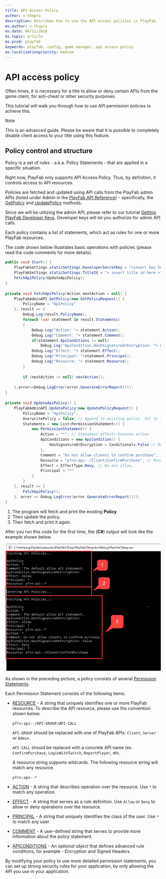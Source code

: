 ```yaml
---
title: API Access Policy
author: v-thopra
description: Describes how to use the API access policies in PlayFab.
ms.author: v-thopra
ms.date: 06/11/2018
ms.topic: article
ms.prod: playfab
keywords: playfab, config, game manager, api access policy
ms.localizationpriority: medium
---
```


# API access policy

Often times, it is necessary for a title to allow or deny certain APIs from the game client, for anti-cheat or other security purposes.

This tutorial will walk you through how to use API permission policies to achieve this.

> [!NOTE]
> This is an advanced guide. Please be aware that it is possible to completely disable client access to your title using this feature.

## Policy control and structure

Policy is a set of rules - a.k.a. Policy Statements - that are applied in a specific situation.

Right now, PlayFab only supports API Access Policy. Thus, by definition, it controls access to API resources.

Policies are fetched and updated using API calls from the PlayFab admin APIs (listed under Admin in the [PlayFab API Reference](../../../api-references/index.md)) -  specifically, the [GetPolicy](xref:titleid.playfabapi.com.admin.authentication.getpolicy) and [UpdatePolicy](xref:titleid.playfabapi.com.admin.authentication.updatepolicy) methods.

Since we will be utilizing the admin API, please refer to our tutorial [Getting PlayFab Developer Keys](getting-playfab-developer-keys.md). Developer keys will let you authorize for admin API calls.

Each policy contains a list of statements, which act as rules for one or more PlayFab resources.

The code shown below illustrates basic operations with policies (please read the code comments for more details).

```csharp
public void Start() {
    PlayFabSettings.staticSettings.DeveloperSecretKey = "<insert key here>";
    PlayFabSettings.staticSettings.TitleId = "< insert title id here >";
    FetchApiPolicy(UpdateApiPolicy);
}

private void FetchApiPolicy(Action nextAction = null) {
    PlayFabAdminAPI.GetPolicy(new GetPolicyRequest() {
        PolicyName = "ApiPolicy"
    }, result => {
        Debug.Log(result.PolicyName);
        foreach (var statement in result.Statements)
        {
            Debug.Log("Action: "+ statement.Action);
            Debug.Log("Comment: "+ statement.Comment);
            if(statement.ApiConditions != null)
                Debug.Log("ApiCondition.HashSignatureOrEncryption: "+ statement.ApiConditions.HasSignatureOrEncryption);
            Debug.Log("Effect: "+ statement.Effect);
            Debug.Log("Principal: "+statement.Principal);
            Debug.Log("Resource: "+ statement.Resource);
        }

        if (nextAction != null) nextAction();

    },error=>Debug.LogError(error.GenerateErrorReport()));
}

private void UpdateApiPolicy() {
    PlayFabAdminAPI.UpdatePolicy(new UpdatePolicyRequest() {
        PolicyName = "ApiPolicy",
        OverwritePolicy = false, // Append to existing policy. Set to True, to overwrite.
        Statements = new List<PermissionStatement>() {
            new PermissionStatement() {
                Action = "*", // Statement effects Execute action
                ApiConditions = new ApiCondition() {
                    HasSignatureOrEncryption = Conditionals.False // Require no RSA encrypted payload or signed headers
                },
                Comment = "Do not allow clients to confirm purchase",
                Resource = "pfrn:api--/Client/ConfirmPurchase", // Resource name
                Effect = EffectType.Deny, // Do not allow,
                Principal = "*"
            }
        }
    }, result => {
        FetchApiPolicy();
    }, error => Debug.LogError(error.GenerateErrorReport()));
}
```

1. The program will fetch and print the existing **Policy**.
2. Then update the policy.
3. Then fetch and print it again.

After you run this code for the first time, the (**C#**) output will look like the example shown below.

![Game Manager - Admin API - Get-Update Policy - C# Output](media/tutorials/game-manager-admin-api-get-update-policy-csharp-output.png)  

As shown in the preceding picture, a policy consists of several [Permission Statements](xref:titleid.playfabapi.com.admin.authentication.updatepolicy#permissionstatement).

Each Permission Statement consists of the following items:

- [RESOURCE](xref:titleid.playfabapi.com.admin.authentication.updatepolicy#permissionstatement) - A string that uniquely identifies one or more PlayFab resources. To describe the API resource, please use the convention shown below.

  `pfrn:api--/API-GROUP/API-CALL`

  `API-GROUP` should be replaced with one of PlayFab APIs: `Client`, `Server` or `Admin`.

   `API-CALL` should be replaced with a concrete API name (ex. `ConfirmPurchase`, `LoginWithTwitch`, `ReportPlayer`, etc.

  A resource string supports wildcards. The following resource string will match any resource.

  `pfrn:api--*`

- [ACTION](xref:titleid.playfabapi.com.admin.authentication.updatepolicy#permissionstatement) - A string that describes operation over the resource. Use `*` to match any operation.

- [EFFECT](xref:titleid.playfabapi.com.admin.authentication.updatepolicy#permissionstatement) - A string that serves as a rule definition. Use `Allow` or `Deny` to allow or deny operations over the resource.

- [PRINCIPAL](xref:titleid.playfabapi.com.admin.authentication.updatepolicy#permissionstatement) - A string that uniquely identifies the class of the user. Use `*` to match any user.

- [COMMENT](xref:titleid.playfabapi.com.admin.authentication.updatepolicy#permissionstatement) - A user-defined string that serves to provide more information about the policy statement.

- [APICONDITIONS](xref:titleid.playfabapi.com.admin.authentication.updatepolicy#permissionstatement) - An *optional object* that defines advanced rule conditions, for example - Encryption and Signed Headers.

By modifying your policy to use more detailed permission statements, you can set up strong security rules for your application, by only allowing the API you use in your application.
